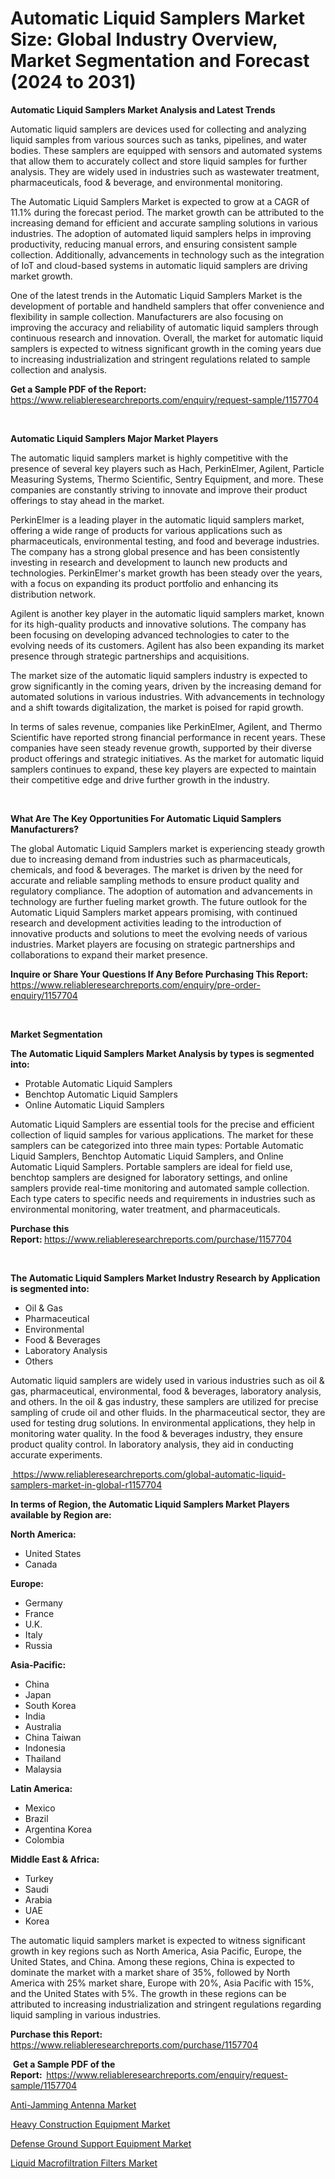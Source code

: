 <p><h1>Automatic Liquid Samplers Market Size: Global Industry Overview, Market Segmentation and Forecast (2024 to 2031)</h1></p><p><strong>Automatic Liquid Samplers Market Analysis and Latest Trends</strong></p>
<p><p>Automatic liquid samplers are devices used for collecting and analyzing liquid samples from various sources such as tanks, pipelines, and water bodies. These samplers are equipped with sensors and automated systems that allow them to accurately collect and store liquid samples for further analysis. They are widely used in industries such as wastewater treatment, pharmaceuticals, food & beverage, and environmental monitoring.</p><p>The Automatic Liquid Samplers Market is expected to grow at a CAGR of 11.1% during the forecast period. The market growth can be attributed to the increasing demand for efficient and accurate sampling solutions in various industries. The adoption of automated liquid samplers helps in improving productivity, reducing manual errors, and ensuring consistent sample collection. Additionally, advancements in technology such as the integration of IoT and cloud-based systems in automatic liquid samplers are driving market growth.</p><p>One of the latest trends in the Automatic Liquid Samplers Market is the development of portable and handheld samplers that offer convenience and flexibility in sample collection. Manufacturers are also focusing on improving the accuracy and reliability of automatic liquid samplers through continuous research and innovation. Overall, the market for automatic liquid samplers is expected to witness significant growth in the coming years due to increasing industrialization and stringent regulations related to sample collection and analysis.</p></p>
<p><strong>Get a Sample PDF of the Report:&nbsp;</strong> <a href="https://www.reliableresearchreports.com/enquiry/request-sample/1157704">https://www.reliableresearchreports.com/enquiry/request-sample/1157704</a></p>
<p>&nbsp;</p>
<p><strong>Automatic Liquid Samplers Major Market Players</strong></p>
<p><p>The automatic liquid samplers market is highly competitive with the presence of several key players such as Hach, PerkinElmer, Agilent, Particle Measuring Systems, Thermo Scientific, Sentry Equipment, and more. These companies are constantly striving to innovate and improve their product offerings to stay ahead in the market.</p><p>PerkinElmer is a leading player in the automatic liquid samplers market, offering a wide range of products for various applications such as pharmaceuticals, environmental testing, and food and beverage industries. The company has a strong global presence and has been consistently investing in research and development to launch new products and technologies. PerkinElmer's market growth has been steady over the years, with a focus on expanding its product portfolio and enhancing its distribution network.</p><p>Agilent is another key player in the automatic liquid samplers market, known for its high-quality products and innovative solutions. The company has been focusing on developing advanced technologies to cater to the evolving needs of its customers. Agilent has also been expanding its market presence through strategic partnerships and acquisitions.</p><p>The market size of the automatic liquid samplers industry is expected to grow significantly in the coming years, driven by the increasing demand for automated solutions in various industries. With advancements in technology and a shift towards digitalization, the market is poised for rapid growth.</p><p>In terms of sales revenue, companies like PerkinElmer, Agilent, and Thermo Scientific have reported strong financial performance in recent years. These companies have seen steady revenue growth, supported by their diverse product offerings and strategic initiatives. As the market for automatic liquid samplers continues to expand, these key players are expected to maintain their competitive edge and drive further growth in the industry.</p></p>
<p>&nbsp;</p>
<p><strong>What Are The Key Opportunities For Automatic Liquid Samplers Manufacturers?</strong></p>
<p><p>The global Automatic Liquid Samplers market is experiencing steady growth due to increasing demand from industries such as pharmaceuticals, chemicals, and food & beverages. The market is driven by the need for accurate and reliable sampling methods to ensure product quality and regulatory compliance. The adoption of automation and advancements in technology are further fueling market growth. The future outlook for the Automatic Liquid Samplers market appears promising, with continued research and development activities leading to the introduction of innovative products and solutions to meet the evolving needs of various industries. Market players are focusing on strategic partnerships and collaborations to expand their market presence.</p></p>
<p><strong>Inquire or Share Your Questions If Any Before Purchasing This Report:</strong> <a href="https://www.reliableresearchreports.com/enquiry/pre-order-enquiry/1157704">https://www.reliableresearchreports.com/enquiry/pre-order-enquiry/1157704</a></p>
<p>&nbsp;</p>
<p><strong>Market Segmentation</strong></p>
<p><strong>The Automatic Liquid Samplers Market Analysis by types is segmented into:</strong></p>
<p><ul><li>Protable Automatic Liquid Samplers</li><li>Benchtop Automatic Liquid Samplers</li><li>Online Automatic Liquid Samplers</li></ul></p>
<p><p>Automatic Liquid Samplers are essential tools for the precise and efficient collection of liquid samples for various applications. The market for these samplers can be categorized into three main types: Portable Automatic Liquid Samplers, Benchtop Automatic Liquid Samplers, and Online Automatic Liquid Samplers. Portable samplers are ideal for field use, benchtop samplers are designed for laboratory settings, and online samplers provide real-time monitoring and automated sample collection. Each type caters to specific needs and requirements in industries such as environmental monitoring, water treatment, and pharmaceuticals.</p></p>
<p><strong>Purchase this Report:&nbsp;</strong><a href="https://www.reliableresearchreports.com/purchase/1157704">https://www.reliableresearchreports.com/purchase/1157704</a></p>
<p>&nbsp;</p>
<p><strong>The Automatic Liquid Samplers Market Industry Research by Application is segmented into:</strong></p>
<p><ul><li>Oil & Gas</li><li>Pharmaceutical</li><li>Environmental</li><li>Food & Beverages</li><li>Laboratory Analysis</li><li>Others</li></ul></p>
<p><p>Automatic liquid samplers are widely used in various industries such as oil & gas, pharmaceutical, environmental, food & beverages, laboratory analysis, and others. In the oil & gas industry, these samplers are utilized for precise sampling of crude oil and other fluids. In the pharmaceutical sector, they are used for testing drug solutions. In environmental applications, they help in monitoring water quality. In the food & beverages industry, they ensure product quality control. In laboratory analysis, they aid in conducting accurate experiments.</p></p>
<p><a href="https://www.reliableresearchreports.com/global-automatic-liquid-samplers-market-in-global-r1157704">&nbsp;https://www.reliableresearchreports.com/global-automatic-liquid-samplers-market-in-global-r1157704</a></p>
<p><strong>In terms of Region, the Automatic Liquid Samplers Market Players available by Region are:</strong></p>
<p>
    <p> <strong> North America: </strong>
        <ul>
            <li>United States</li>
            <li>Canada</li>
        </ul>
        </p> 
    <p> <strong> Europe: </strong>
        <ul>
            <li>Germany</li>
            <li>France</li>
            <li>U.K.</li>
            <li>Italy</li>
            <li>Russia</li>
        </ul>
        </p> 
    <p> <strong> Asia-Pacific: </strong>
        <ul>
            <li>China</li>
            <li>Japan</li>
            <li>South Korea</li>
            <li>India</li>
            <li>Australia</li>
            <li>China Taiwan</li>
            <li>Indonesia</li>
            <li>Thailand</li>
            <li>Malaysia</li>
        </ul>
        </p> 
    <p> <strong> Latin America: </strong>
        <ul>
            <li>Mexico</li>
            <li>Brazil</li>
            <li>Argentina Korea</li>
            <li>Colombia</li>
        </ul>
        </p> 
    <p> <strong> Middle East & Africa: </strong>
        <ul>
            <li>Turkey</li>
            <li>Saudi</li>
            <li>Arabia</li>
            <li>UAE</li>
            <li>Korea</li>
        </ul>
    </p>
    </p>
<p><p>The automatic liquid samplers market is expected to witness significant growth in key regions such as North America, Asia Pacific, Europe, the United States, and China. Among these regions, China is expected to dominate the market with a market share of 35%, followed by North America with 25% market share, Europe with 20%, Asia Pacific with 15%, and the United States with 5%. The growth in these regions can be attributed to increasing industrialization and stringent regulations regarding liquid sampling in various industries.</p></p>
<p><strong>Purchase this Report: </strong><a href="https://www.reliableresearchreports.com/purchase/1157704">https://www.reliableresearchreports.com/purchase/1157704</a></p>
<p>&nbsp;<strong>Get a Sample PDF of the Report:&nbsp;&nbsp;</strong><a href="https://www.reliableresearchreports.com/enquiry/request-sample/1157704">https://www.reliableresearchreports.com/enquiry/request-sample/1157704</a></p>
<p><strong></strong></p>
<p><p><a href="https://www.linkedin.com/pulse/global-anti-jamming-antenna-market-status-2024-2031-forecast-jhmlf">Anti-Jamming Antenna Market</a></p><p><a href="https://github.com/seekum/Market-Research-Report-List-3/blob/main/heavy-construction-equipment-market.md">Heavy Construction Equipment Market</a></p><p><a href="https://github.com/nancykennedykellievqfqt2/Market-Research-Report-List-3/blob/main/defense-ground-support-equipment-market.md">Defense Ground Support Equipment Market</a></p><p><a href="https://www.linkedin.com/pulse/global-liquid-macrofiltration-filters-market-share-growth-p4pzf">Liquid Macrofiltration Filters Market</a></p></p>